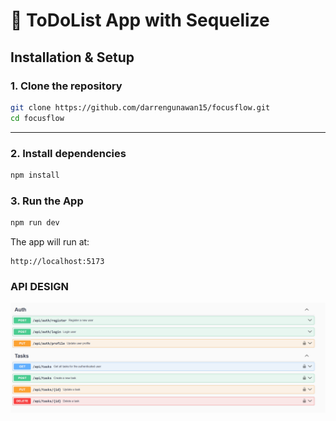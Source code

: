 # 📝 ToDoList App with Sequelize

## Installation & Setup

### 1. **Clone the repository**
```bash
git clone https://github.com/darrengunawan15/focusflow.git
cd focusflow
```

---

### 2. **Install dependencies**
```bash
npm install
```

### 3. **Run the App**

```bash
npm run dev
```
The app will run at:
```
http://localhost:5173
```

### **API DESIGN**

![API Design](./public/ss.png)
